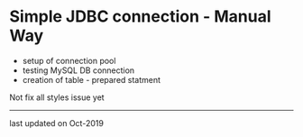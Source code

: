 # Simple JDBC connection - Manual Way

* setup of connection pool
* testing MySQL DB connection
* creation of table - prepared statment

Not fix all styles issue yet

---
last updated on Oct-2019
